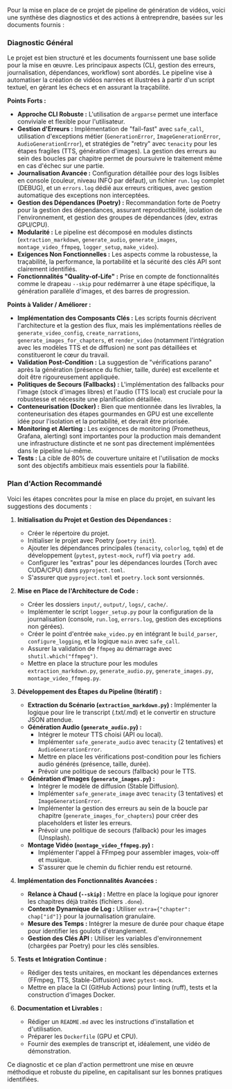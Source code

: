 Pour la mise en place de ce projet de pipeline de génération de vidéos, voici une synthèse des diagnostics et des actions à entreprendre, basées sur les documents fournis :

### Diagnostic Général

Le projet est bien structuré et les documents fournissent une base solide pour la mise en œuvre. Les principaux aspects (CLI, gestion des erreurs, journalisation, dépendances, workflow) sont abordés. Le pipeline vise à automatiser la création de vidéos narrées et illustrées à partir d'un script textuel, en gérant les échecs et en assurant la traçabilité.

**Points Forts :**

* **Approche CLI Robuste :** L'utilisation de `argparse` permet une interface conviviale et flexible pour l'utilisateur.
* **Gestion d'Erreurs :** Implémentation de "fail-fast" avec `safe_call`, utilisation d'exceptions métier (`GenerationError`, `ImageGenerationError`, `AudioGenerationError`), et stratégies de "retry" avec `tenacity` pour les étapes fragiles (TTS, génération d'images). La gestion des erreurs au sein des boucles par chapitre permet de poursuivre le traitement même en cas d'échec sur une partie.
* **Journalisation Avancée :** Configuration détaillée pour des logs lisibles en console (couleur, niveau INFO par défaut), un fichier `run.log` complet (DEBUG), et un `errors.log` dédié aux erreurs critiques, avec gestion automatique des exceptions non interceptées.
* **Gestion des Dépendances (Poetry) :** Recommandation forte de Poetry pour la gestion des dépendances, assurant reproductibilité, isolation de l'environnement, et gestion des groupes de dépendances (dev, extras GPU/CPU).
* **Modularité :** Le pipeline est décomposé en modules distincts (`extraction_markdown`, `generate_audio`, `generate_images`, `montage_video_ffmpeg`, `logger_setup`, `make_video`).
* **Exigences Non Fonctionnelles :** Les aspects comme la robustesse, la traçabilité, la performance, la portabilité et la sécurité des clés API sont clairement identifiés.
* **Fonctionnalités "Quality-of-Life" :** Prise en compte de fonctionnalités comme le drapeau `--skip` pour redémarrer à une étape spécifique, la génération parallèle d'images, et des barres de progression.

**Points à Valider / Améliorer :**

* **Implémentation des Composants Clés :** Les scripts fournis décrivent l'architecture et la gestion des flux, mais les implémentations réelles de `generate_video_config`, `create_narrations`, `generate_images_for_chapters`, et `render_video` (notamment l'intégration avec les modèles TTS et de diffusion) ne sont pas détaillées et constitueront le cœur du travail.
* **Validation Post-Condition :** La suggestion de "vérifications parano" après la génération (présence du fichier, taille, durée) est excellente et doit être rigoureusement appliquée.
* **Politiques de Secours (Fallbacks) :** L'implémentation des fallbacks pour l'image (stock d'images libres) et l'audio (TTS local) est cruciale pour la robustesse et nécessite une planification détaillée.
* **Conteneurisation (Docker) :** Bien que mentionnée dans les livrables, la conteneurisation des étapes gourmandes en GPU est une excellente idée pour l'isolation et la portabilité, et devrait être priorisée.
* **Monitoring et Alerting :** Les exigences de monitoring (Prometheus, Grafana, alerting) sont importantes pour la production mais demandent une infrastructure distincte et ne sont pas directement implémentées dans le pipeline lui-même.
* **Tests :** La cible de 80% de couverture unitaire et l'utilisation de mocks sont des objectifs ambitieux mais essentiels pour la fiabilité.

### Plan d'Action Recommandé

Voici les étapes concrètes pour la mise en place du projet, en suivant les suggestions des documents :

1.  **Initialisation du Projet et Gestion des Dépendances :**
    * Créer le répertoire du projet.
    * Initialiser le projet avec Poetry (`poetry init`).
    * Ajouter les dépendances principales (`tenacity`, `colorlog`, `tqdm`) et de développement (`pytest`, `pytest-mock`, `ruff`) via `poetry add`.
    * Configurer les "extras" pour les dépendances lourdes (Torch avec CUDA/CPU) dans `pyproject.toml`.
    * S'assurer que `pyproject.toml` et `poetry.lock` sont versionnés.

2.  **Mise en Place de l'Architecture de Code :**
    * Créer les dossiers `input/`, `output/`, `logs/`, `cache/`.
    * Implémenter le script `logger_setup.py` pour la configuration de la journalisation (console, `run.log`, `errors.log`, gestion des exceptions non gérées).
    * Créer le point d'entrée `make_video.py` en intégrant le `build_parser`, `configure_logging`, et la logique `main` avec `safe_call`.
    * Assurer la validation de `ffmpeg` au démarrage avec `shutil.which("ffmpeg")`.
    * Mettre en place la structure pour les modules `extraction_markdown.py`, `generate_audio.py`, `generate_images.py`, `montage_video_ffmpeg.py`.

3.  **Développement des Étapes du Pipeline (Itératif) :**

    * **Extraction du Scénario (`extraction_markdown.py`) :** Implémenter la logique pour lire le transcript (.txt/.md) et le convertir en structure JSON attendue.
    * **Génération Audio (`generate_audio.py`) :**
        * Intégrer le moteur TTS choisi (API ou local).
        * Implémenter `safe_generate_audio` avec `tenacity` (2 tentatives) et `AudioGenerationError`.
        * Mettre en place les vérifications post-condition pour les fichiers audio générés (présence, taille, durée).
        * Prévoir une politique de secours (fallback) pour le TTS.
    * **Génération d'Images (`generate_images.py`) :**
        * Intégrer le modèle de diffusion (Stable Diffusion).
        * Implémenter `safe_generate_image` avec `tenacity` (3 tentatives) et `ImageGenerationError`.
        * Implémenter la gestion des erreurs au sein de la boucle par chapitre (`generate_images_for_chapters`) pour créer des placeholders et lister les erreurs.
        * Prévoir une politique de secours (fallback) pour les images (Unsplash).
    * **Montage Vidéo (`montage_video_ffmpeg.py`) :**
        * Implémenter l'appel à FFmpeg pour assembler images, voix-off et musique.
        * S'assurer que le chemin du fichier rendu est retourné.

4.  **Implémentation des Fonctionnalités Avancées :**
    * **Relance à Chaud (`--skip`) :** Mettre en place la logique pour ignorer les chapitres déjà traités (fichiers `.done`).
    * **Contexte Dynamique de Log :** Utiliser `extra={"chapter": chap["id"]}` pour la journalisation granulaire.
    * **Mesure des Temps :** Intégrer la mesure de durée pour chaque étape pour identifier les goulots d'étranglement.
    * **Gestion des Clés API :** Utiliser les variables d'environnement (chargées par Poetry) pour les clés sensibles.

5.  **Tests et Intégration Continue :**
    * Rédiger des tests unitaires, en mockant les dépendances externes (FFmpeg, TTS, Stable-Diffusion) avec `pytest-mock`.
    * Mettre en place la CI (GitHub Actions) pour linting (ruff), tests et la construction d'images Docker.

6.  **Documentation et Livrables :**
    * Rédiger un `README.md` avec les instructions d'installation et d'utilisation.
    * Préparer les `Dockerfile` (GPU et CPU).
    * Fournir des exemples de transcript et, idéalement, une vidéo de démonstration.

Ce diagnostic et ce plan d'action permettront une mise en œuvre méthodique et robuste du pipeline, en capitalisant sur les bonnes pratiques identifiées.
